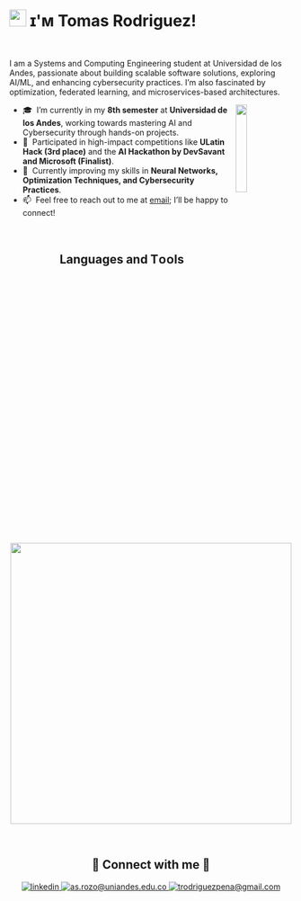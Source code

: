 <!--Banner-->

<!--Header Name-->
# <img src="https://emojis.slackmojis.com/emojis/images/1531849430/4246/blob-sunglasses.gif?1531849430" width="30"/> ɪ'ᴍ Tomas Rodriguez! 
<br /> 

<!--Start Intro-->
<p align="left">I am a Systems and Computing Engineering student at Universidad de los Andes, passionate about building scalable software solutions, exploring AI/ML, and enhancing cybersecurity practices. I’m also fascinated by optimization, federated learning, and microservices-based architectures.</p>
<div>
  <img align="right" width="20%" src="https://media.tenor.com/dHk-LfzHrtwAAAAi/linux-computer.gif">
</div>

- 🎓 &nbsp;I’m currently in my **8th semester** at **Universidad de los Andes**, working towards mastering AI and Cybersecurity through hands-on projects.
- 🤖 &nbsp;Participated in high-impact competitions like **ULatin Hack (3rd place)** and the **AI Hackathon by DevSavant and Microsoft (Finalist)**.
- 🌱 &nbsp;Currently improving my skills in **Neural Networks, Optimization Techniques, and Cybersecurity Practices**.
- 📫 &nbsp;Feel free to reach out to me at [email](mailto:trodriguezpena@gmail.com); I’ll be happy to connect!

<!--End Intro-->
<br />

<!--Languages and Tools Section-->       
<h2 align="center">Languages and Tᴏᴏls</h2> 
<p align="center">
<img width="500px"  src="https://skillicons.dev/icons?i=py,fastapi,postgres,mongo,git,postman,linux,anaconda,gcp,bash,md,notion&perline=10"  />
</p>
<br />

<!--Contact Section--> 

<h2 align="center">🤝 Connect with me 🤝 </h2>
<div align="center">
 <a href="https://www.linkedin.com/in/tomasrodriguezpe%C3%B1a/" target="_blank">
<img src=https://img.shields.io/badge/linkedin-%231E77B5.svg?&style=for-the-badge&logo=linkedin&logoColor=white alt=linkedin style="margin-bottom: 5px;" />
</a>

<a href="mailto:t.rodriguezp@uniandes.edu.co" target="_blank">
<img src="https://img.shields.io/badge/Microsoft_Outlook-0078D4?style=for-the-badge&logo=microsoft-outlook&logoColor=white" alt=as.rozo@uniandes.edu.co mail style="margin-bottom: 5px;" />
</a>
  
<a href="mailto:trodriguezpena@gmail.com" target="_blank">
<img src="https://img.shields.io/badge/Gmail-D14836?style=for-the-badge&logo=gmail&logoColor=white" alt=trodriguezpena@gmail.com mail style="margin-bottom: 5px;" />
</a>
</div>

<br />
